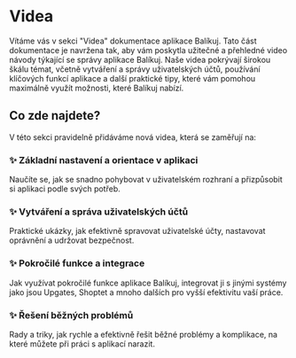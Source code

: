 ﻿---
sidebar_position: 1
---

# Videa

Vítáme vás v sekci "Videa" dokumentace aplikace Balíkuj. Tato část dokumentace je navržena tak, aby vám poskytla užitečné a přehledné video návody týkající se správy aplikace Balíkuj.
Naše videa pokrývají širokou škálu témat, včetně vytváření a správy uživatelských účtů, používání klíčových funkcí aplikace a další praktické tipy, které vám pomohou maximálně využít možnosti, které Balíkuj nabízí.

## Co zde najdete? 

V této sekci pravidelně přidáváme nová videa, která se zaměřují na:

### ✨ Základní nastavení a orientace v aplikaci
Naučíte se, jak se snadno pohybovat v uživatelském rozhraní a přizpůsobit si aplikaci podle svých potřeb.


### ✨ Vytváření a správa uživatelských účtů
Praktické ukázky, jak efektivně spravovat uživatelské účty, nastavovat oprávnění a udržovat bezpečnost.

### ✨ Pokročilé funkce a integrace
Jak využívat pokročilé funkce aplikace Balíkuj, integrovat ji s jinými systémy jako jsou Upgates, Shoptet a mnoho dalších pro vyšší efektivitu vaší práce.

### ✨ Řešení běžných problémů
Rady a triky, jak rychle a efektivně řešit běžné problémy a komplikace, na které můžete při práci s aplikací narazit.